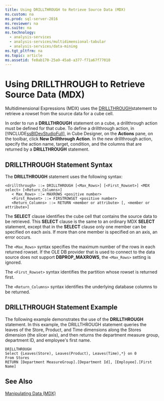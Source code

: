 ```yaml
---
title: Using DRILLTHROUGH to Retrieve Source Data (MDX)
ms.custom: na
ms.prod: sql-server-2016
ms.reviewer: na
ms.suite: na
ms.technology: 
  - analysis-services
  - analysis-services/multidimensional-tabular
  - analysis-services/data-mining
ms.tgt_pltfrm: na
ms.topic: article
ms.assetid: fe0ab170-25a9-45a8-a377-f71a67f77018
---
```

# Using DRILLTHROUGH to Retrieve Source Data (MDX)
  Multidimensional Expressions (MDX) uses the [DRILLTHROUGH](../Topic/DRILLTHROUGH%20Statement%20\(MDX\).md)statement to retrieve a rowset from the source data for a cube cell.  
  
 In order to run a **DRILLTHROUGH** statement on a cube, a drillthrough action must be defined for that cube. To define a drillthrough action, in [!INCLUDE[ssBIDevStudioFull](../../Topics/TopicNameContainA/includes/ssBIDevStudioFull_md.md)], in Cube Designer, on the **Actions** pane, on the toolbar, click **New Drillthrough Action**. In the new drillthrough action, specify the action name, target, condition, and the columns that are returned by a **DRILLTHROUGH** statement.  
  
## DRILLTHROUGH Statement Syntax  
 The **DRILLTHROUGH** statement uses the following syntax:  
  
```  
<drillthrough> ::= DRILLTHROUGH [<Max_Rows>] [<First_Rowset>] <MDX select> [<Return_Columns>]  
   < Max_Rows> ::= MAXROWS <positive number>  
   <First_Rowset> ::= FIRSTROWSET <positive number>  
   <Return_Columns> ::= RETURN <member or attribute> [, <member or attribute>]  
```  
  
 The **SELECT** clause identifies the cube cell that contains the source data to be retrieved. This **SELECT** clause is the same to an ordinary MDX **SELECT** statement, except that in the **SELECT** clause only one member can be specified on each axis. If more than one member is specified on an axis, an error occurs.  
  
 The `<Max_Rows>` syntax specifies the maximum number of the rows in each returned rowset. If the OLE DB provider that is used to connect to the data source does not support **DBPROP_MAXROWS**, the `<Max_Rows>` setting is ignored.  
  
 The `<First_Rowset>` syntax identifies the partition whose rowset is returned first.  
  
 The `<Return_Columns>` syntax identifies the underlying database columns to be returned.  
  
## DRILLTHROUGH Statement Example  
 The following example demonstrates the use of the **DRILLTHROUGH** statement. In this example, the DRILLTHROUGH statement queries the leaves of the Store, Product, and Time dimensions along the Stores dimension (the slicer axis), and then returns the department measure group, department ID, and employee's first name.  
  
```  
DRILLTHROUGH  
Select {Leaves(Store), Leaves(Product), Leaves(Time),*} on 0  
From Stores  
RETURN [Department MeasureGroup].[Department Id], [Employee].[First Name]  
```  
  
## See Also  
 [Manipulating Data &#40;MDX&#41;](../../Topics/TopicNameNotContainA/Manipulating-Data--MDX-.md)  
  
  